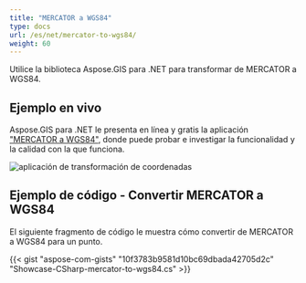 ```yaml
---
title: "MERCATOR a WGS84"
type: docs
url: /es/net/mercator-to-wgs84/
weight: 60
---
```


Utilice la biblioteca Aspose.GIS para .NET para transformar de MERCATOR a WGS84.

## **Ejemplo en vivo**

Aspose.GIS para .NET le presenta en línea y gratis la aplicación ["MERCATOR a WGS84"](https://products.aspose.app/gis/transformation/mercator-to-wgs84), donde puede probar e investigar la funcionalidad y la calidad con la que funciona.

![aplicación de transformación de coordenadas](transform-coordinates.png)

## **Ejemplo de código - Convertir MERCATOR a WGS84**

El siguiente fragmento de código le muestra cómo convertir de MERCATOR a WGS84 para un punto.

{{< gist "aspose-com-gists" "10f3783b9581d10bc69dbada42705d2c" "Showcase-CSharp-mercator-to-wgs84.cs" >}}
